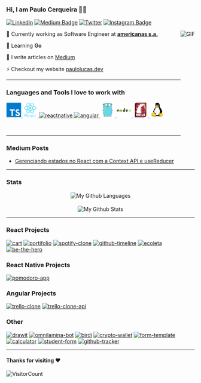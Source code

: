 ### Hi, I am Paulo Cerqueira 👨‍💻

[![Linkedin](https://img.shields.io/badge/LinkedIn-blue?&logo=Linkedin&link=https://www.linkedin.com/in//)](https://www.linkedin.com/in/plucas-cer/)
[![Medium Badge](https://img.shields.io/badge/-Medium-222222?style=flat&labelColor=000000&logo=Medium&link=https://medium.com/@plucasdev)](https://medium.com/@plucasdev)
[![Twitter](https://img.shields.io/badge/-plucasdev-222222?style=flat-square&logo=twitter&logoColor=white&link=https://twitter.com/plucasdev)](https://twitter.com/plucasdev)
[![Instagram Badge](https://img.shields.io/badge/-@plucas.oc-EA0C5F?style=flat&logo=instagram&logoColor=white&link=https://instagram.com/plucas.oc/)](https://instagram.com/plucas.oc)

<img align="right" height="300" alt="GIF" src="https://media2.giphy.com/media/3uVhZo8WoZgSo3at4q/giphy.gif" />

💼 Currently working as Software Engineer at <a href="https://www.americanas.com.br/" target="_blank"><b>americanas s.a.</b></a>

🌱 Learning **Go**

📝 I write articles on [Medium](https://medium.com/@plucasdev)

⚡️ Checkout my website [paulolucas.dev](https://paulolucas.dev)

<hr>

<h3 align="left">Languages and Tools I love to work with</h3>
<p style='' align="left">
   <a href="https://www.typescriptlang.org/" target="_blank" rel="noreferrer"> <img src="https://raw.githubusercontent.com/devicons/devicon/master/icons/typescript/typescript-original.svg" alt="typescript" width="40" height="40"/> </a>
 <a href="https://reactjs.org/" target="_blank" rel="noreferrer"> <img src="https://raw.githubusercontent.com/devicons/devicon/master/icons/react/react-original-wordmark.svg" alt="react" width="40" height="40"/> </a>
  <a href="https://reactnative.dev/" target="_blank" rel="noreferrer"> <img src="https://reactnative.dev/img/header_logo.svg" alt="reactnative" width="40" height="40"/> </a>
  <a href="https://angular.io" target="_blank" rel="noreferrer"> <img src="https://angular.io/assets/images/logos/angular/angular.svg" alt="angular" width="40" height="40"/> </a>
  <a href="https://golang.org" target="_blank" rel="noreferrer"> <img src="https://raw.githubusercontent.com/devicons/devicon/master/icons/go/go-original.svg" alt="go" width="40" height="40"/> </a>
  <a href="https://nodejs.org" target="_blank" rel="noreferrer"> <img src="https://raw.githubusercontent.com/devicons/devicon/master/icons/nodejs/nodejs-original-wordmark.svg" alt="nodejs" width="40" height="40"/> </a>
  <a href="https://rubyonrails.org" target="_blank" rel="noreferrer"> <img src="https://raw.githubusercontent.com/devicons/devicon/master/icons/rails/rails-original-wordmark.svg" alt="rails" width="40" height="40"/> </a>
  <a href="https://www.linux.org/" target="_blank" rel="noreferrer"> <img src="https://raw.githubusercontent.com/devicons/devicon/master/icons/linux/linux-original.svg" alt="linux" width="40" height="40"/> </a>
</p>

<br>
<hr>

### Medium Posts
<!-- BLOG-POST-LIST:START -->
- [Gerenciando estados no React com a Context API e useReducer](https://plucasdev.medium.com/gerenciando-estados-no-react-com-a-context-api-e-usereducer-2006097e9ab8?source=rss-88b2e328dfdc------2)
<!-- BLOG-POST-LIST:END -->

<hr>

### Stats
<div align="center">
  <div>
    <img align="center" src="https://github-readme-stats.vercel.app/api/top-langs/?username=paulo-lucas&hide=html,css&bg_color=30,0BC5EA,3182CE,6B46C1&title_color=fff&text_color=fff" alt="My Github Languages">
  </div>
  <br>
  <div>
    <img align="center" src="https://github-readme-stats.vercel.app/api?username=paulo-lucas&&show_icons=true&count_private=true&include_all_commits=true&bg_color=30,0BC5EA,3182CE,6B46C1&title_color=fff&text_color=fff" alt="My Github Stats">
  </div>
</div>

<hr>

### React Projects
[![cart](https://github-readme-stats.vercel.app/api/pin/?username=paulo-lucas&repo=cart&bg_color=30,0BC5EA,3182CE,6B46C1&title_color=fff&text_color=fff)](https://github.com/paulo-lucas/cart)
[![portifolio](https://github-readme-stats.vercel.app/api/pin/?username=paulo-lucas&repo=portifolio&bg_color=30,0BC5EA,3182CE,6B46C1&title_color=fff&text_color=fff)](https://github.com/paulo-lucas/portifolio)
[![spotify-clone](https://github-readme-stats.vercel.app/api/pin/?username=paulo-lucas&repo=spotify-clone&bg_color=30,0BC5EA,3182CE,6B46C1&title_color=fff&text_color=fff)](https://github.com/paulo-lucas/spotify-clone)
[![github-timeline](https://github-readme-stats.vercel.app/api/pin/?username=paulo-lucas&repo=github-timeline&bg_color=30,0BC5EA,3182CE,6B46C1&title_color=fff&text_color=fff)](https://github.com/paulo-lucas/github-timeline)
[![ecoleta](https://github-readme-stats.vercel.app/api/pin/?username=paulo-lucas&repo=ecoleta&bg_color=30,0BC5EA,3182CE,6B46C1&title_color=fff&text_color=fff)](https://github.com/paulo-lucas/ecoleta)
[![be-the-hero](https://github-readme-stats.vercel.app/api/pin/?username=paulo-lucas&repo=be-the-hero&bg_color=30,0BC5EA,3182CE,6B46C1&title_color=fff&text_color=fff)](https://github.com/paulo-lucas/be-the-hero)

### React Native Projects
[![pomodoro-app](https://github-readme-stats.vercel.app/api/pin/?username=paulo-lucas&repo=pomodoro-app&bg_color=30,0BC5EA,3182CE,6B46C1&title_color=fff&text_color=fff)](https://github.com/paulo-lucas/pomodoro-app)

### Angular Projects
[![trello-clone](https://github-readme-stats.vercel.app/api/pin/?username=paulo-lucas&repo=trello-clone&bg_color=30,0BC5EA,3182CE,6B46C1&title_color=fff&text_color=fff)](https://github.com/paulo-lucas/trello-clone)
[![trello-clone-api](https://github-readme-stats.vercel.app/api/pin/?username=paulo-lucas&repo=trello-clone-api&bg_color=30,0BC5EA,3182CE,6B46C1&title_color=fff&text_color=fff)](https://github.com/paulo-lucas/trello-clone-api)

### Other
[![drawit](https://github-readme-stats.vercel.app/api/pin/?username=paulo-lucas&repo=drawit&bg_color=30,0BC5EA,3182CE,6B46C1&title_color=fff&text_color=fff)](https://github.com/paulo-lucas/drawit)
[![omnilamina-bot](https://github-readme-stats.vercel.app/api/pin/?username=paulo-lucas&repo=omnilamina-bot&bg_color=30,0BC5EA,3182CE,6B46C1&title_color=fff&text_color=fff)](https://github.com/paulo-lucas/omnilamina-bot)
[![birdi](https://github-readme-stats.vercel.app/api/pin/?username=paulo-lucas&repo=birdi&bg_color=30,0BC5EA,3182CE,6B46C1&title_color=fff&text_color=fff)](https://github.com/paulo-lucas/birdi)
[![crypto-wallet](https://github-readme-stats.vercel.app/api/pin/?username=paulo-lucas&repo=crypto-wallet&bg_color=30,0BC5EA,3182CE,6B46C1&title_color=fff&text_color=fff)](https://github.com/paulo-lucas/crypto-wallet)
[![form-template](https://github-readme-stats.vercel.app/api/pin/?username=paulo-lucas&repo=form-template&bg_color=30,0BC5EA,3182CE,6B46C1&title_color=fff&text_color=fff)](https://github.com/paulo-lucas/form-template)
[![calculator](https://github-readme-stats.vercel.app/api/pin/?username=paulo-lucas&repo=calculator&bg_color=30,0BC5EA,3182CE,6B46C1&title_color=fff&text_color=fff)](https://github.com/paulo-lucas/calculator)
[![student-form](https://github-readme-stats.vercel.app/api/pin/?username=paulo-lucas&repo=student-form&bg_color=30,0BC5EA,3182CE,6B46C1&title_color=fff&text_color=fff)](https://github.com/paulo-lucas/student-form)
[![github-tracker](https://github-readme-stats.vercel.app/api/pin/?username=paulo-lucas&repo=github-tracker&bg_color=30,0BC5EA,3182CE,6B46C1&title_color=fff&text_color=fff)](https://github.com/paulo-lucas/github-tracker)


<hr>

#### Thanks for visiting :heart:
![VisitorCount](https://profile-counter.glitch.me/paulo-lucas/count.svg)
